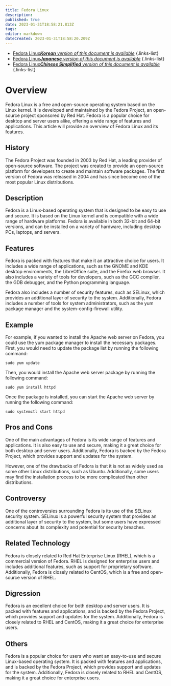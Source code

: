 ```yaml
---
title: Fedora Linux
description: 
published: true
date: 2023-01-31T18:58:21.813Z
tags: 
editor: markdown
dateCreated: 2023-01-31T18:58:20.209Z
---
```


- [Fedora Linux***Korean** version of this document is available*](/ko/Knowledge-base/Dictionary/fedora-linux)
{.links-list}
- [Fedora Linux***Japanese** version of this document is available*](/ja/Knowledge-base/Dictionary/fedora-linux)
{.links-list}
- [Fedora Linux***Chinese Simplified** version of this document is available*](/zh/Knowledge-base/Dictionary/fedora-linux)
{.links-list}


# Overview
Fedora Linux is a free and open-source operating system based on the Linux kernel. It is developed and maintained by the Fedora Project, an open-source project sponsored by Red Hat. Fedora is a popular choice for desktop and server users alike, offering a wide range of features and applications. This article will provide an overview of Fedora Linux and its features.

## History
The Fedora Project was founded in 2003 by Red Hat, a leading provider of open-source software. The project was created to provide an open-source platform for developers to create and maintain software packages. The first version of Fedora was released in 2004 and has since become one of the most popular Linux distributions.

## Description
Fedora is a Linux-based operating system that is designed to be easy to use and secure. It is based on the Linux kernel and is compatible with a wide range of hardware platforms. Fedora is available in both 32-bit and 64-bit versions, and can be installed on a variety of hardware, including desktop PCs, laptops, and servers.

## Features
Fedora is packed with features that make it an attractive choice for users. It includes a wide range of applications, such as the GNOME and KDE desktop environments, the LibreOffice suite, and the Firefox web browser. It also includes a variety of tools for developers, such as the GCC compiler, the GDB debugger, and the Python programming language.

Fedora also includes a number of security features, such as SELinux, which provides an additional layer of security to the system. Additionally, Fedora includes a number of tools for system administrators, such as the yum package manager and the system-config-firewall utility.

## Example
For example, if you wanted to install the Apache web server on Fedora, you could use the yum package manager to install the necessary packages. First, you would need to update the package list by running the following command:

```
sudo yum update
```

Then, you would install the Apache web server package by running the following command:

```
sudo yum install httpd
```

Once the package is installed, you can start the Apache web server by running the following command:

```
sudo systemctl start httpd
```

## Pros and Cons
One of the main advantages of Fedora is its wide range of features and applications. It is also easy to use and secure, making it a great choice for both desktop and server users. Additionally, Fedora is backed by the Fedora Project, which provides support and updates for the system.

However, one of the drawbacks of Fedora is that it is not as widely used as some other Linux distributions, such as Ubuntu. Additionally, some users may find the installation process to be more complicated than other distributions.

## Controversy
One of the controversies surrounding Fedora is its use of the SELinux security system. SELinux is a powerful security system that provides an additional layer of security to the system, but some users have expressed concerns about its complexity and potential for security breaches.

## Related Technology
Fedora is closely related to Red Hat Enterprise Linux (RHEL), which is a commercial version of Fedora. RHEL is designed for enterprise users and includes additional features, such as support for proprietary software. Additionally, Fedora is closely related to CentOS, which is a free and open-source version of RHEL.

## Digression
Fedora is an excellent choice for both desktop and server users. It is packed with features and applications, and is backed by the Fedora Project, which provides support and updates for the system. Additionally, Fedora is closely related to RHEL and CentOS, making it a great choice for enterprise users.

## Others
Fedora is a popular choice for users who want an easy-to-use and secure Linux-based operating system. It is packed with features and applications, and is backed by the Fedora Project, which provides support and updates for the system. Additionally, Fedora is closely related to RHEL and CentOS, making it a great choice for enterprise users.